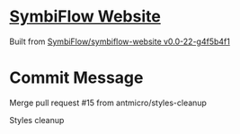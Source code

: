 # [SymbiFlow Website](https://symbiflow.github.io)

Built from [SymbiFlow/symbiflow-website v0.0-22-g4f5b4f1](https://github.com/SymbiFlow/symbiflow-website/commit/4f5b4f121f2a0e901a29baabc7304923cca27448)

# Commit Message

Merge pull request #15 from antmicro/styles-cleanup

Styles cleanup
